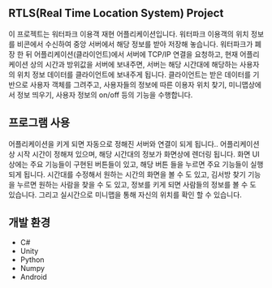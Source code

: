 ## RTLS(Real Time Location System) Project

이 프로젝트는 워터파크 이용객 재현 어플리케이션입니다. 워터파크 이용객의 위치 정보를 비콘에서 수신하여 중앙 서버에서 해당 정보를 받아 저장해 놓습니다. 워터파크가 폐장 한 뒤 어플리케이션(클라이언트)에서 서버에 TCP/IP 연결을 요청하고, 현재 어플리케이션 상의 시간과 방위값을 서버에 보내주면, 서버는 해당 시간대에 해당하는 사용자의 위치 정보 데이터를 클라이언트에 보내주게 됩니다. 클라이언트는 받은 데이터를 기반으로 사용자 객체를 그려주고, 사용자들의 정보에 따른 이용자 위치 찾기, 미니맵상에서 정보 띄우기, 사용자 정보의 on/off 등의 기능을 수행합니다.

## 프로그램 사용
어플리케이션을 키게 되면 자동으로 정해진 서버와 연결이 되게 됩니다.. 어플리케이션 상 시작 시간이 정해져 있으며, 해당 시간대의 정보가 화면상에 렌더링 됩니다. 화면 UI 상에는 주요 기능들이 구현된 버튼들이 있고, 해당 버튼 들을 누르면 주요 기능들이 실행되게 됩니다. 시간대를 수정해서 원하는 시간의 화면을 볼 수 도 있고, 김서방 찾기 기능을 누르면 원하는 사람을 찾을 수 도 있고, 정보를 키게 되면 사람들의 정보를 볼 수 도 있습니다. 그리고 실시간으로 미니맵을 통해 자신의 위치를 확인 할 수 있습니다.

## 개발 환경
- C#
- Unity
- Python
- Numpy
- Android
